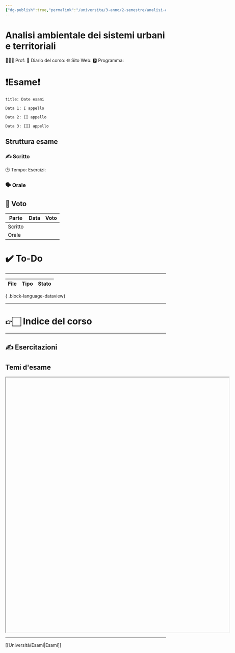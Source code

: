 ```yaml
---
{"dg-publish":true,"permalink":"/universita/3-anno/2-semestre/analisi-ambientale-dei-sistemi-urbani-e-territoriali/"}
---
```



# Analisi ambientale dei sistemi urbani e territoriali
🧑🏻‍🏫 Prof: 
📔 Diario del corso: 
🌐 Sito Web: 
🅿️ Programma: 

# ❗️Esame❗️
```ad-attention
title: Date esami

Data 1: I appello

Data 2: II appello

Data 3: III appello

```
## Struttura esame
### ✍️ Scritto
🕒 Tempo:
Esercizi: 


### 🗣 Orale 



## 💯 Voto
| Parte       | Data           | Voto |
| ----------- | -------------- | ---- |
| Scritto |  |  |
| Orale       |  |     |


# ✔️ To-Do


___
| File | Tipo | Stato |
| ---- | ---- | ----- |

{ .block-language-dataview}


___

# 👉🏻 Indice del corso

___


## ✍️ Esercitazioni


## Temi d'esame




<iframe 
		width = 700
		height = 800
		src = ""
> </iframe>



___
[[Università/Esami\|Esami]]
